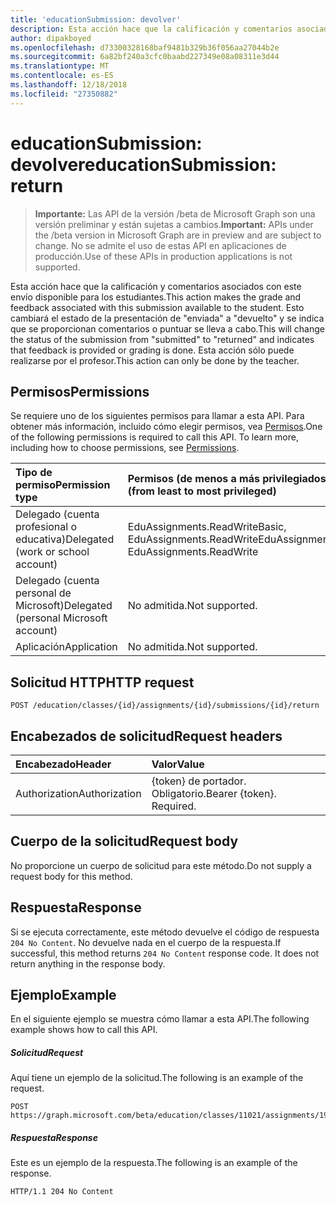 ```yaml
---
title: 'educationSubmission: devolver'
description: Esta acción hace que la calificación y comentarios asociados con este envío disponible para los estudiantes.
author: dipakboyed
ms.openlocfilehash: d73300328168baf9481b329b36f056aa27044b2e
ms.sourcegitcommit: 6a82bf240a3cfc0baabd227349e08a08311e3d44
ms.translationtype: MT
ms.contentlocale: es-ES
ms.lasthandoff: 12/18/2018
ms.locfileid: "27350882"
---
```

# <a name="educationsubmission-return"></a><span data-ttu-id="3cd9a-103">educationSubmission: devolver</span><span class="sxs-lookup"><span data-stu-id="3cd9a-103">educationSubmission: return</span></span>

> <span data-ttu-id="3cd9a-104">**Importante:** Las API de la versión /beta de Microsoft Graph son una versión preliminar y están sujetas a cambios.</span><span class="sxs-lookup"><span data-stu-id="3cd9a-104">**Important:** APIs under the /beta version in Microsoft Graph are in preview and are subject to change.</span></span> <span data-ttu-id="3cd9a-105">No se admite el uso de estas API en aplicaciones de producción.</span><span class="sxs-lookup"><span data-stu-id="3cd9a-105">Use of these APIs in production applications is not supported.</span></span>

<span data-ttu-id="3cd9a-106">Esta acción hace que la calificación y comentarios asociados con este envío disponible para los estudiantes.</span><span class="sxs-lookup"><span data-stu-id="3cd9a-106">This action makes the grade and feedback associated with this submission available to the student.</span></span> <span data-ttu-id="3cd9a-107">Esto cambiará el estado de la presentación de "enviada" a "devuelto" y se indica que se proporcionan comentarios o puntuar se lleva a cabo.</span><span class="sxs-lookup"><span data-stu-id="3cd9a-107">This will change the status of the submission from "submitted" to "returned" and indicates that feedback is provided or grading is done.</span></span> <span data-ttu-id="3cd9a-108">Esta acción sólo puede realizarse por el profesor.</span><span class="sxs-lookup"><span data-stu-id="3cd9a-108">This action can only be done by the teacher.</span></span>

## <a name="permissions"></a><span data-ttu-id="3cd9a-109">Permisos</span><span class="sxs-lookup"><span data-stu-id="3cd9a-109">Permissions</span></span>
<span data-ttu-id="3cd9a-p103">Se requiere uno de los siguientes permisos para llamar a esta API. Para obtener más información, incluido cómo elegir permisos, vea [Permisos](/graph/permissions-reference).</span><span class="sxs-lookup"><span data-stu-id="3cd9a-p103">One of the following permissions is required to call this API. To learn more, including how to choose permissions, see [Permissions](/graph/permissions-reference).</span></span>

|<span data-ttu-id="3cd9a-112">Tipo de permiso</span><span class="sxs-lookup"><span data-stu-id="3cd9a-112">Permission type</span></span>      | <span data-ttu-id="3cd9a-113">Permisos (de menos a más privilegiados)</span><span class="sxs-lookup"><span data-stu-id="3cd9a-113">Permissions (from least to most privileged)</span></span>              |
|:--------------------|:---------------------------------------------------------|
|<span data-ttu-id="3cd9a-114">Delegado (cuenta profesional o educativa)</span><span class="sxs-lookup"><span data-stu-id="3cd9a-114">Delegated (work or school account)</span></span> |  <span data-ttu-id="3cd9a-115">EduAssignments.ReadWriteBasic, EduAssignments.ReadWrite</span><span class="sxs-lookup"><span data-stu-id="3cd9a-115">EduAssignments.ReadWriteBasic, EduAssignments.ReadWrite</span></span>   |
|<span data-ttu-id="3cd9a-116">Delegado (cuenta personal de Microsoft)</span><span class="sxs-lookup"><span data-stu-id="3cd9a-116">Delegated (personal Microsoft account)</span></span> |  <span data-ttu-id="3cd9a-117">No admitida.</span><span class="sxs-lookup"><span data-stu-id="3cd9a-117">Not supported.</span></span>  |
|<span data-ttu-id="3cd9a-118">Aplicación</span><span class="sxs-lookup"><span data-stu-id="3cd9a-118">Application</span></span> | <span data-ttu-id="3cd9a-119">No admitida.</span><span class="sxs-lookup"><span data-stu-id="3cd9a-119">Not supported.</span></span> | 

## <a name="http-request"></a><span data-ttu-id="3cd9a-120">Solicitud HTTP</span><span class="sxs-lookup"><span data-stu-id="3cd9a-120">HTTP request</span></span>
<!-- { "blockType": "ignored" } -->
```http
POST /education/classes/{id}/assignments/{id}/submissions/{id}/return

```
## <a name="request-headers"></a><span data-ttu-id="3cd9a-121">Encabezados de solicitud</span><span class="sxs-lookup"><span data-stu-id="3cd9a-121">Request headers</span></span>
| <span data-ttu-id="3cd9a-122">Encabezado</span><span class="sxs-lookup"><span data-stu-id="3cd9a-122">Header</span></span>       | <span data-ttu-id="3cd9a-123">Valor</span><span class="sxs-lookup"><span data-stu-id="3cd9a-123">Value</span></span> |
|:---------------|:--------|
| <span data-ttu-id="3cd9a-124">Authorization</span><span class="sxs-lookup"><span data-stu-id="3cd9a-124">Authorization</span></span>  | <span data-ttu-id="3cd9a-p104">{token} de portador. Obligatorio.</span><span class="sxs-lookup"><span data-stu-id="3cd9a-p104">Bearer {token}. Required.</span></span>  |

## <a name="request-body"></a><span data-ttu-id="3cd9a-127">Cuerpo de la solicitud</span><span class="sxs-lookup"><span data-stu-id="3cd9a-127">Request body</span></span>
<span data-ttu-id="3cd9a-128">No proporcione un cuerpo de solicitud para este método.</span><span class="sxs-lookup"><span data-stu-id="3cd9a-128">Do not supply a request body for this method.</span></span>

## <a name="response"></a><span data-ttu-id="3cd9a-129">Respuesta</span><span class="sxs-lookup"><span data-stu-id="3cd9a-129">Response</span></span>
<span data-ttu-id="3cd9a-p105">Si se ejecuta correctamente, este método devuelve el código de respuesta `204 No Content`. No devuelve nada en el cuerpo de la respuesta.</span><span class="sxs-lookup"><span data-stu-id="3cd9a-p105">If successful, this method returns `204 No Content` response code. It does not return anything in the response body.</span></span>

## <a name="example"></a><span data-ttu-id="3cd9a-132">Ejemplo</span><span class="sxs-lookup"><span data-stu-id="3cd9a-132">Example</span></span>
<span data-ttu-id="3cd9a-133">En el siguiente ejemplo se muestra cómo llamar a esta API.</span><span class="sxs-lookup"><span data-stu-id="3cd9a-133">The following example shows how to call this API.</span></span>
##### <a name="request"></a><span data-ttu-id="3cd9a-134">Solicitud</span><span class="sxs-lookup"><span data-stu-id="3cd9a-134">Request</span></span>
<span data-ttu-id="3cd9a-135">Aquí tiene un ejemplo de la solicitud.</span><span class="sxs-lookup"><span data-stu-id="3cd9a-135">The following is an example of the request.</span></span>
<!-- {
  "blockType": "request",
  "name": "educationsubmission_return"
}-->

```http
POST https://graph.microsoft.com/beta/education/classes/11021/assignments/19002/submissions/850f51b7/return
```

##### <a name="response"></a><span data-ttu-id="3cd9a-136">Respuesta</span><span class="sxs-lookup"><span data-stu-id="3cd9a-136">Response</span></span>
<span data-ttu-id="3cd9a-137">Este es un ejemplo de la respuesta.</span><span class="sxs-lookup"><span data-stu-id="3cd9a-137">The following is an example of the response.</span></span>

<!-- {
  "blockType": "response",
  "truncated": true,
  "@odata.type": "microsoft.graph.educationAssignment"
} -->
```http
HTTP/1.1 204 No Content
```

<!-- uuid: 8fcb5dbc-d5aa-4681-8e31-b001d5168d79
2015-10-25 14:57:30 UTC -->
<!-- {
  "type": "#page.annotation",
  "description": "educationSubmission: return",
  "keywords": "",
  "section": "documentation",
  "tocPath": ""
}-->
